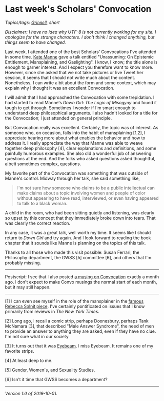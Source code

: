 Last week's Scholars' Convocation
=================================

*Topics/tags: [Grinnell](index-grinnell), short*

*Disclaimer: I have no idea why UTF-8 is not currently working for
my site.  I apologize for the strange characters.  I don't think I
changed anything, but things seem to have changed.*

Last week, I attended one of the best Scholars' Convocations I've
attended in some time.  [Kate Manne](http://www.katemanne.net/)
gave a talk entitled "Unassuming: On Epistemic Entitlement,
Mansplaining, and Gaslighting".  I know, I know; the title alone
is enough to garner interest.  And I expect you therefore want to
know more.  However, since she asked that we not take pictures or
live Tweet her session, it seems that I should not write much about
the content.  Nonetheless, I can write a bit about the form and
some context, which may explain why I thought it was an excellent
Convocation.

I will admit that I had approached the Convocation with some
trepidation.  I had started to read Manne's _Down Girl: The Logic
of Misogyny_ and found it tough to get through.  Sometimes I wonder
if I'm smart enough to understand deep philosophical arguments.
I also hadn't looked for a title for the Convocation; I just attended
on general principle.

But Convocation really was excellent.  Certainly, the topic was of
interest.  As someone who, on occasion, falls into the habit of
mansplaining [1,2], I appreciate hearing more about what enables
the behavior and how to address it.  I really appreciate the way
that Manne was able to weave together deep philosophy [4], clear
explanations and definitions, and some painfully humorous examples.
She also did a wonderful job of answering questions at the end.
And the folks who asked questions asked thoughtful, albeit sometimes
complex, questions.

My favorite part of the Convocation was something that was outside
of Manne's control.  Midway through her talk, she said something
like, 

> I'm not sure how someone who claims to be a public intellectual
can make claims about a topic involving women and people of color
without appearing to have read, interviewed, or even having appeared
to talk to a black woman.

A child in the room, who had been sitting quietly and listening,
was clearly so upset by this concept that they immediately broke 
down into tears.  That was clearly the correct reaction.

In any case, it was a great talk, well worth my time.  It seems
like I should return to _Down Girl_ and try again.  And I look
forward to reading the book chapter that it sounds like Manne is
planning on the topics of this talk.

Thanks to all those who made this visit possible: Susan Ferrari,
the Philosophy department, the GWSS [5] committee [6], and others that
I'm probably missing.

---

Postscript: I see that I also posted [a musing on Convocation](convo-2019-09-01)
exactly a month ago.  I don't expect to make Convo musings the normal start
of each month, but it may still happen.

---

[1] I can even see myself in the role of the mansplainer in the 
[famous Rebecca Solnit piece](https://www.guernicamag.com/rebecca-solnit-men-explain-things-to-me/).  I've certainly pontificated on issues that I
know primarily from reviews in _The New York Times_.

[2] Long ago, I recall a comic strip, perhaps Doonesbury, perhaps
Tank McNamara [3], that described "Male Answer Syndrome", the need of
men to provide an answer to anything they are asked, even if they
have no clue.  I'm not sure what in our society 

[3] It turns out that it was [Eyebeam](http://eyebeam.com/1985/index.php?num=167).  I miss Eyebeam.  It remains one of my favorite strips.

[4] At least deep to me.

[5] Gender, Women's, and Sexuality Studies.

[6] Isn't it time that GWSS becomes a department?

---

*Version 1.0 of 2019-10-01.*
